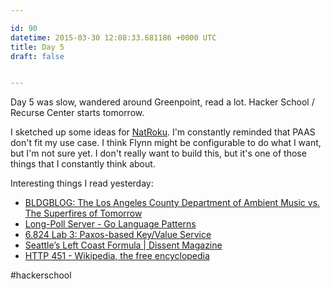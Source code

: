 ```yaml
---

id: 90
datetime: 2015-03-30 12:08:33.681186 +0000 UTC
title: Day 5
draft: false


---
```


Day 5 was slow, wandered around Greenpoint, read a lot. Hacker School / Recurse Center starts tomorrow.

I sketched up some ideas for [NatRoku](https://github.com/icco/natroku). I'm constantly reminded that PAAS don't fit my use case. I think Flynn might be configurable to do what I want, but I'm not sure yet. I don't really want to build this, but it's one of those things that I constantly think about.

Interesting things I read yesterday:
 
 - [BLDGBLOG: The Los Angeles County Department of Ambient Music vs. The Superfires of Tomorrow](http://bldgblog.blogspot.com/2015/03/the-los-angeles-county-department-of.html)
 - [Long-Poll Server - Go Language Patterns](http://www.golangpatterns.info/web/long-poll-server)
 - [6.824 Lab 3: Paxos-based Key/Value Service](http://nil.csail.mit.edu/6.824/2015/labs/lab-3.html)
 - [Seattle’s Left Coast Formula | Dissent Magazine](http://www.dissentmagazine.org/article/seattles-left-coast-formula)
 - [HTTP 451 - Wikipedia, the free encyclopedia](https://en.wikipedia.org/wiki/HTTP_451)

#hackerschool
